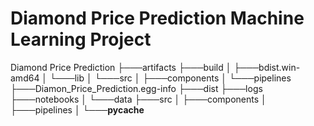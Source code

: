 # Diamond Price Prediction Machine Learning Project 

Diamond Price Prediction
├───artifacts
├───build
│   ├───bdist.win-amd64
│   └───lib
│       └───src
│           ├───components
│           └───pipelines
├───Diamon_Price_Prediction.egg-info
├───dist
├───logs
├───notebooks
│   └───data
├───src
│   ├───components
│   ├───pipelines
│   └───__pycache__

